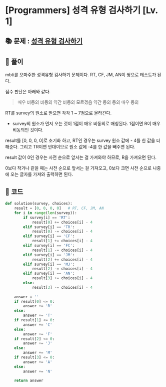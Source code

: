 # [Programmers] 성격 유형 검사하기 [Lv. 1]

## 📚 문제 : [성격 유형 검사하기](https://school.programmers.co.kr/learn/courses/30/lessons/118666)

## 📖 풀이

mbti를 오마주한 성격유형 검사하기 문제이다. RT, CF, JM, AN이 쌍으로 테스트가 된다.

점수 판단은 아래와 같다.

> 매우 비동의 비동의 약간 비동의 모르겠음 약간 동의 동의 매우 동의

RT를 survey의 원소로 받으면 각각 1 ~ 7점으로 올라간다.

- survey의 원소가 먼저 오는 것이 1점이 매우 비동의로 매칭된다. 1점이면 R이 매우 비동의인 것이다.

result를 [0, 0, 0, 0]로 초기화 하고, RT인 경우는 survey 원소 값에 - 4를 한 값을 더해준다. 그리고 TR이면 반대이므로 원소 값에 -4를 한 값을 빼주면 된다.

result 값이 0인 경우는 사전 순으로 앞서는 걸 가져와야 하므로, R을 가져오면 된다.

0보다 작거나 같을 때는 사전 순으로 앞서는 걸 가져오고, 0보다 크면 사전 순으로 나중에 오는 글자를 가져와 출력하면 된다.

## 📒 코드

```python
def solution(survey, choices):
    result = [0, 0, 0, 0]   # RT, CF, JM, AN
    for i in range(len(survey)):
        if survey[i] == 'RT':
            result[0] += choices[i] - 4
        elif survey[i] == 'TR':
            result[0] -= choices[i] - 4
        elif survey[i] == 'CF':
            result[1] += choices[i] - 4
        elif survey[i] == 'FC':
            result[1] -= choices[i] - 4
        elif survey[i] == 'JM':
            result[2] += choices[i] - 4
        elif survey[i] == 'MJ':
            result[2] -= choices[i] - 4
        elif survey[i] == 'AN':
            result[3] += choices[i] - 4
        else:
            result[3] -= choices[i] - 4
            
    answer = ''
    if result[0] <= 0:
        answer += 'R'
    else:
        answer += 'T'
    if result[1] <= 0:
        answer += 'C'
    else:
        answer += 'F'
    if result[2] <= 0:
        answer += 'J'
    else:
        answer += 'M'
    if result[3] <= 0:
        answer += 'A'
    else:
        answer += 'N'
    
    return answer
```